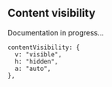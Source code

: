 ## Content visibility

Documentation in progress...

```
contentVisibility: {
  v: "visible",
  h: "hidden",
  a: "auto",
},
```